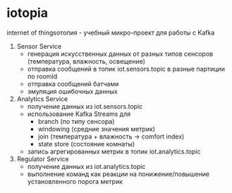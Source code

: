 # iotopia
internet of thingsотопия - учебный микро-проект для работы с Kafka
1. Sensor Service 
   - генерация искусственных данных от разных типов сенсоров (температура, влажность, освещение)
   - отправка сообщений в топик iot.sensors.topic в разные партиции по roomId
   - отправка сообщений батчами
   - эмуляция ошибочных данных
2. Analytics Service
   - получение данных из iot.sensors.topic
   - использование Kafka Streams для
     - branch (по типу сенсора)
     - windowing (средние значения метрик)
     - join (температура + влажность → comfort index)
     - state store (состояние комнаты)
   - запись агрегированных метрик в топик iot.analytics.topic
3. Regulator Service
   - получение данных из iot.analytics.topic
   - выполнение команд как реакции на понижение/повышение установленного порога метрик
